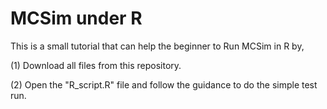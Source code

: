 # MCSim under R

This is a small tutorial that can help the beginner to Run MCSim in R by,

(1) Download all files from this repository.

(2) Open the "R_script.R" file and follow the guidance to do the simple test run.
